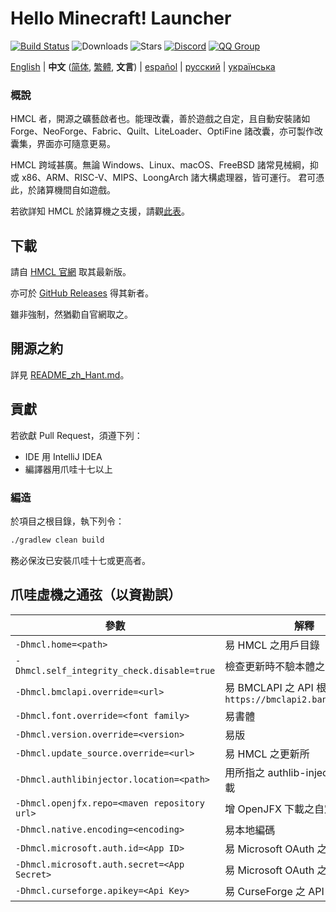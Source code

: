 # Hello Minecraft! Launcher

[![Build Status](https://ci.huangyuhui.net/job/HMCL/badge/icon?.svg)](https://ci.huangyuhui.net/job/HMCL)
![Downloads](https://img.shields.io/github/downloads/HMCL-dev/HMCL/total?style=flat)
![Stars](https://img.shields.io/github/stars/HMCL-dev/HMCL?style=flat)
[![Discord](https://img.shields.io/discord/995291757799538688.svg?label=&logo=discord&logoColor=ffffff&color=7389D8&labelColor=6A7EC2)](https://discord.gg/jVvC7HfM6U)
[![QQ Group](https://img.shields.io/badge/QQ-HMCL-bright?label=&logo=qq&logoColor=ffffff&color=1EBAFC&labelColor=1DB0EF&logoSize=auto)](https://docs.hmcl.net/groups.html)

<!-- #BEGIN LANGUAGE_SWITCHER -->
[English](README.md) | **中文** ([简体](README_zh.md), [繁體](README_zh_Hant.md), **文言**) | [español](README_es.md) | [русский](README_ru.md) | [українська](README_uk.md)
<!-- #END LANGUAGE_SWITCHER -->

### 概說

HMCL 者，開源之礦藝啟者也。能理改囊，善於遊戲之自定，且自動安裝諸如 Forge、NeoForge、Fabric、Quilt、LiteLoader、OptiFine 諸改囊，亦可製作改囊集，界面亦可隨意更易。

HMCL 跨域甚廣。無論 Windows、Linux、macOS、FreeBSD 諸常見械綱，抑或 x86、ARM、RISC-V、MIPS、LoongArch 諸大構處理器，皆可運行。
君可憑此，於諸算機間自如遊戲。

若欲詳知 HMCL 於諸算機之支援，請觀[此表](PLATFORM_zh_Hant.md)。

## 下載

請自 [HMCL 官網](https://hmcl.huangyuhui.net/download) 取其最新版。

亦可於 [GitHub Releases](https://github.com/HMCL-dev/HMCL/releases) 得其新者。

雖非強制，然猶勸自官網取之。

## 開源之約

詳見 [README_zh_Hant.md](README_zh_Hant.md#開源協議)。

## 貢獻

若欲獻 Pull Request，須遵下列：

* IDE 用 IntelliJ IDEA
* 編譯器用爪哇十七以上

### 編造

於項目之根目錄，執下列令：

```bash
./gradlew clean build
```

務必保汝已安裝爪哇十七或更高者。

## 爪哇虛機之通弦（以資勘誤）

| 參數                                           | 解釋                                                      |
|----------------------------------------------|---------------------------------------------------------|
| `-Dhmcl.home=<path>`                         | 易 HMCL 之用戶目錄                                            |
| `-Dhmcl.self_integrity_check.disable=true`   | 檢查更新時不驗本體之全                                             |
| `-Dhmcl.bmclapi.override=<url>`              | 易 BMCLAPI 之 API 根，預設為 `https://bmclapi2.bangbang93.com` |
| `-Dhmcl.font.override=<font family>`         | 易書體                                                     |
| `-Dhmcl.version.override=<version>`          | 易版                                                      |
| `-Dhmcl.update_source.override=<url>`        | 易 HMCL 之更新所                                             |
| `-Dhmcl.authlibinjector.location=<path>`     | 用所指之 authlib-injector，毋需下載                              |
| `-Dhmcl.openjfx.repo=<maven repository url>` | 增 OpenJFX 下載之自定 Maven 庫                                 |
| `-Dhmcl.native.encoding=<encoding>`          | 易本地編碼                                                   |
| `-Dhmcl.microsoft.auth.id=<App ID>`          | 易 Microsoft OAuth 之 App ID                              |
| `-Dhmcl.microsoft.auth.secret=<App Secret>`  | 易 Microsoft OAuth 之金鑰                                   |
| `-Dhmcl.curseforge.apikey=<Api Key>`         | 易 CurseForge 之 API 金鑰                                   |
